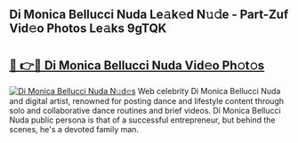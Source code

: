 ## Di Monica Bellucci Nuda Le𝚊k𝚎d N𝚞𝚍e - Part-Zuf Vid𝚎o Photos Le𝚊ks 9gTQK

# <h2><a href="http://fbed049.evod.top/?m=Di+Monica+Bellucci+Nuda">🔗 👉🔴 Di Monica Bellucci Nuda Vid𝚎o Ph𝚘t𝚘s</a></h2>

[![Di Monica Bellucci Nuda N𝚞d𝚎s](https://i.imgur.com/8V9OHl7.gif)](http://fbed049.evod.top/?m=Di+Monica+Bellucci+Nuda)
Web celebrity Di Monica Bellucci Nuda and digital artist, renowned for posting dance and lifestyle content through solo and collaborative dance routines and brief videos. Di Monica Bellucci Nuda public persona is that of a successful entrepreneur, but behind the scenes, he's a devoted family man. 
